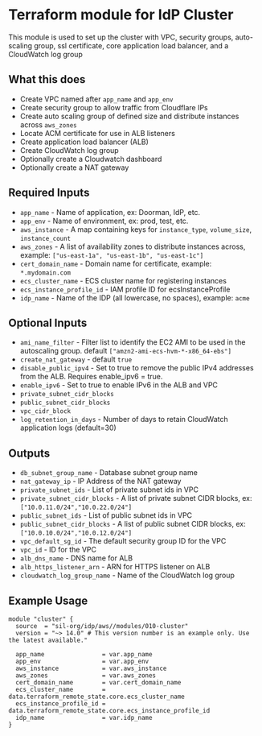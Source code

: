 # Terraform module for IdP Cluster

This module is used to set up the cluster with VPC, security groups, auto-scaling group,
ssl certificate, core application load balancer, and a CloudWatch log group

## What this does

 - Create VPC named after `app_name` and `app_env`
 - Create security group to allow traffic from Cloudflare IPs
 - Create auto scaling group of defined size and distribute instances across `aws_zones`
 - Locate ACM certificate for use in ALB listeners
 - Create application load balancer (ALB)
 - Create CloudWatch log group
 - Optionally create a Cloudwatch dashboard
 - Optionally create a NAT gateway

## Required Inputs

 - `app_name` - Name of application, ex: Doorman, IdP, etc.
 - `app_env` - Name of environment, ex: prod, test, etc.
 - `aws_instance` - A map containing keys for `instance_type`, `volume_size`, `instance_count`
 - `aws_zones` - A list of availability zones to distribute instances across, example: `["us-east-1a", "us-east-1b", "us-east-1c"]`
 - `cert_domain_name` - Domain name for certificate, example: `*.mydomain.com`
 - `ecs_cluster_name` - ECS cluster name for registering instances
 - `ecs_instance_profile_id` - IAM profile ID for ecsInstanceProfile
 - `idp_name` - Name of the IDP (all lowercase, no spaces), example: `acme`

## Optional Inputs

- `ami_name_filter` - Filter list to identify the EC2 AMI to be used in the autoscaling group. default `["amzn2-ami-ecs-hvm-*-x86_64-ebs"]`
- `create_nat_gateway` - default `true`
- `disable_public_ipv4` - Set to true to remove the public IPv4 addresses from the ALB. Requires enable_ipv6 = true.
- `enable_ipv6` - Set to true to enable IPv6 in the ALB and VPC
- `private_subnet_cidr_blocks`
- `public_subnet_cidr_blocks`
- `vpc_cidr_block`
- `log_retention_in_days` - Number of days to retain CloudWatch application logs (default=30)

## Outputs

 - `db_subnet_group_name` - Database subnet group name
 - `nat_gateway_ip` - IP Address of the NAT gateway
 - `private_subnet_ids` - List of private subnet ids in VPC
 - `private_subnet_cidr_blocks` - A list of private subnet CIDR blocks, ex: `["10.0.11.0/24","10.0.22.0/24"]`
 - `public_subnet_ids` - List of public subnet ids in VPC
 - `public_subnet_cidr_blocks` - A list of public subnet CIDR blocks, ex: `["10.0.10.0/24","10.0.12.0/24"]`
 - `vpc_default_sg_id` - The default security group ID for the VPC
 - `vpc_id` - ID for the VPC
 - `alb_dns_name` - DNS name for ALB
 - `alb_https_listener_arn` - ARN for HTTPS listener on ALB
 - `cloudwatch_log_group_name` - Name of the CloudWatch log group
 
## Example Usage

```hcl
module "cluster" {
  source  = "sil-org/idp/aws//modules/010-cluster"
  version = "~> 14.0" # This version number is an example only. Use the latest available."

  app_name                = var.app_name
  app_env                 = var.app_env
  aws_instance            = var.aws_instance
  aws_zones               = var.aws_zones
  cert_domain_name        = var.cert_domain_name
  ecs_cluster_name        = data.terraform_remote_state.core.ecs_cluster_name
  ecs_instance_profile_id = data.terraform_remote_state.core.ecs_instance_profile_id
  idp_name                = var.idp_name
}
```
